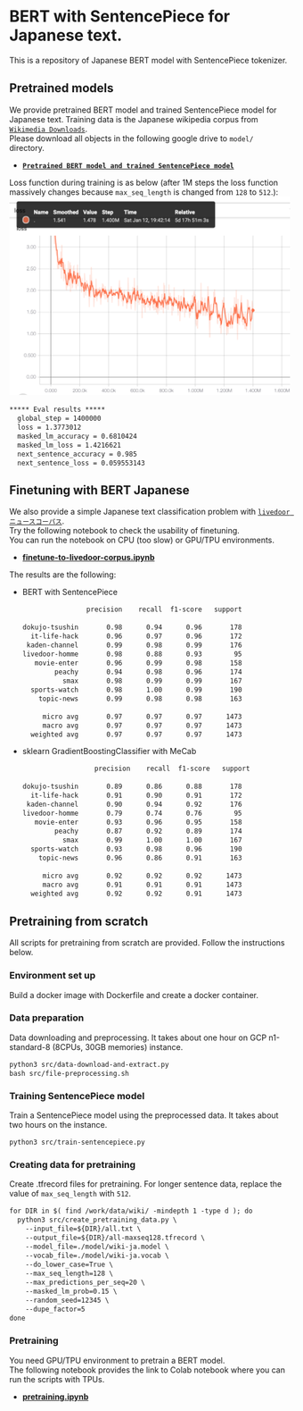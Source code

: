 # BERT with SentencePiece for Japanese text.
This is a repository of Japanese BERT model with SentencePiece tokenizer.  


## Pretrained models
We provide pretrained BERT model and trained SentencePiece model for Japanese text.
Training data is the Japanese wikipedia corpus from [`Wikimedia Downloads`](https://dumps.wikimedia.org/).  
Please download all objects in the following google drive to `model/` directory.
- **[`Pretrained BERT model and trained SentencePiece model`](https://drive.google.com/drive/folders/1Zsm9DD40lrUVu6iAnIuTH2ODIkh-WM-O?usp=sharing)** 

Loss function during training is as below (after 1M steps the loss function massively changes because `max_seq_length` is changed from `128` to `512`.):
![pretraining-loss](pretraining-loss.png)

```
***** Eval results *****
  global_step = 1400000
  loss = 1.3773012
  masked_lm_accuracy = 0.6810424
  masked_lm_loss = 1.4216621
  next_sentence_accuracy = 0.985
  next_sentence_loss = 0.059553143
```

## Finetuning with BERT Japanese
We also provide a simple Japanese text classification problem with [`livedoor ニュースコーパス`](https://www.rondhuit.com/download.html).  
Try the following notebook to check the usability of finetuning.  
You can run the notebook on CPU (too slow) or GPU/TPU environments.
- **[finetune-to-livedoor-corpus.ipynb](https://github.com/yoheikikuta/bert-japanese/blob/master/notebook/finetune-to-livedoor-corpus.ipynb)**

The results are the following:
- BERT with SentencePiece
  ```
                  precision    recall  f1-score   support

  dokujo-tsushin       0.98      0.94      0.96       178
    it-life-hack       0.96      0.97      0.96       172
   kaden-channel       0.99      0.98      0.99       176
  livedoor-homme       0.98      0.88      0.93        95
     movie-enter       0.96      0.99      0.98       158
          peachy       0.94      0.98      0.96       174
            smax       0.98      0.99      0.99       167
    sports-watch       0.98      1.00      0.99       190
      topic-news       0.99      0.98      0.98       163

       micro avg       0.97      0.97      0.97      1473
       macro avg       0.97      0.97      0.97      1473
    weighted avg       0.97      0.97      0.97      1473
  ```
- sklearn GradientBoostingClassifier with MeCab
  ```
                    precision    recall  f1-score   support

  dokujo-tsushin       0.89      0.86      0.88       178
    it-life-hack       0.91      0.90      0.91       172
   kaden-channel       0.90      0.94      0.92       176
  livedoor-homme       0.79      0.74      0.76        95
     movie-enter       0.93      0.96      0.95       158
          peachy       0.87      0.92      0.89       174
            smax       0.99      1.00      1.00       167
    sports-watch       0.93      0.98      0.96       190
      topic-news       0.96      0.86      0.91       163

       micro avg       0.92      0.92      0.92      1473
       macro avg       0.91      0.91      0.91      1473
    weighted avg       0.92      0.92      0.91      1473
  ```



## Pretraining from scratch
All scripts for pretraining from scratch are provided.
Follow the instructions below.

### Environment set up
Build a docker image with Dockerfile and create a docker container.

### Data preparation
Data downloading and preprocessing.
It takes about one hour on GCP n1-standard-8 (8CPUs, 30GB memories) instance.

```
python3 src/data-download-and-extract.py
bash src/file-preprocessing.sh
```

### Training SentencePiece model
Train a SentencePiece model using the preprocessed data.
It takes about two hours on the instance.

```
python3 src/train-sentencepiece.py
```

### Creating data for pretraining
Create .tfrecord files for pretraining.
For longer sentence data, replace the value of `max_seq_length` with `512`.

```
for DIR in $( find /work/data/wiki/ -mindepth 1 -type d ); do 
  python3 src/create_pretraining_data.py \
    --input_file=${DIR}/all.txt \
    --output_file=${DIR}/all-maxseq128.tfrecord \
    --model_file=./model/wiki-ja.model \
    --vocab_file=./model/wiki-ja.vocab \
    --do_lower_case=True \
    --max_seq_length=128 \
    --max_predictions_per_seq=20 \
    --masked_lm_prob=0.15 \
    --random_seed=12345 \
    --dupe_factor=5
done
```

### Pretraining
You need GPU/TPU environment to pretrain a BERT model.  
The following notebook provides the link to Colab notebook where you can run the scripts with TPUs.

- **[pretraining.ipynb](https://github.com/yoheikikuta/bert-japanese/blob/master/notebook/pretraining.ipynb)**
